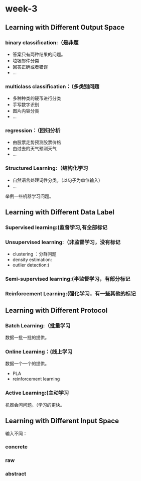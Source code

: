 # week-3

## Learning with Different Output Space

### binary classification:（是非题

- 答案只有两种结果的问题。
- 垃圾邮件分类
- 回答正确或者错误
- …

### multiclass classification：（多类别问题

- 多种种类的硬币进行分类
- 手写数字识别
- 图片内容分类
- …

### regression：（回归分析

- 由股票走势预测股票价格
- 由过去的天气预测天气
- …

### Structured Learning:（结构化学习

- 自然语言处理词性分类。（以句子为单位输入）
- …

举例一些机器学习问题。

## Learning with Different Data Label 

### Supervised learning:(监督学习,有全部标记

### Unsupervised learning:（非监督学习，没有标记

- clustering ：分群问题
- density estimation:
- outlier detection:(

### Semi-supervised learning:(半监督学习，有部分标记

### Reinforcement Learning:(强化学习，有一些其他的标记

## Learning with Different Protocol 

### Batch Learning:（批量学习

数据一批一批的提供。

### Online Learning：(线上学习

数据一个一个的提供。

- PLA
- reinforcement learning

### Active Learning:(主动学习

机器会问问题。（学习的更快。

## Learning with Different Input Space

输入不同：

### concrete

### raw

### abstract